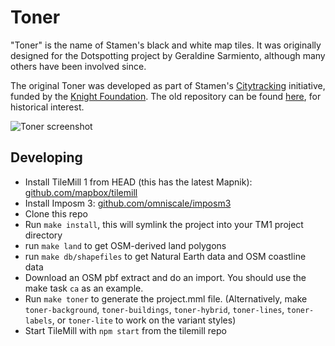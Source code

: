 # Toner

"Toner" is the name of Stamen's black and white map tiles. It was originally
designed for the Dotspotting project by Geraldine Sarmiento, although many
others have been involved since.

The original Toner was developed as part of Stamen's [Citytracking](https://github.com/Citytracking) initiative, funded by the [Knight Foundation](http://www.knightfoundation.org/). The old repository can be found [here](https://github.com/citytracking/toner), for historical interest. 

![Toner screenshot](https://github.com/stamen/toner-carto/raw/master/toner_world.png?raw=true)

## Developing

* Install TileMill 1 from HEAD (this has the latest Mapnik): [github.com/mapbox/tilemill](https://github.com/mapbox/tilemill)
* Install Imposm 3: [github.com/omniscale/imposm3](https://github.com/omniscale/imposm3)
* Clone this repo
* Run `make install`, this will symlink the project into your TM1 project directory
* run `make land` to get OSM-derived land polygons 
* run `make db/shapefiles` to get Natural Earth data and OSM coastline data
* Download an OSM pbf extract and do an import. You should use the make task `ca` as an example.
* Run `make toner` to generate the project.mml file. (Alternatively, make `toner-background`, `toner-buildings`, `toner-hybrid`, `toner-lines`, `toner-labels`, or `toner-lite` to work on the variant styles)
* Start TileMill with `npm start` from the tilemill repo
